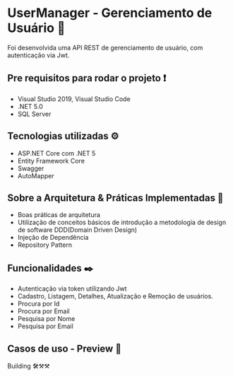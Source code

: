 # UserManager - Gerenciamento de Usuário 📕
Foi desenvolvida uma API REST de gerenciamento de usuário, com autenticação via Jwt.


## [](https://github.com/rick9141/std-usermanager#para-rodar-esse-projeto-voc%C3%AA-vai-precisar-das-seguintes-ferramentas-exclamation)Pre requisitos para rodar o projeto  ❗

-   Visual Studio 2019, Visual Studio Code
-   .NET 5.0
-   SQL Server

## [](https://github.com/rick9141/std-usermanager#tecnologias-&-praticas-implementadas-)Tecnologias utilizadas ⚙

-   ASP.NET Core com .NET 5
-   Entity Framework Core
-   Swagger
-   AutoMapper

## [](https://github.com/rick9141/std-usermanager#sobre-a-arquitetura-)Sobre a Arquitetura & Práticas Implementadas 📐

-   Boas práticas de arquitetura
-   Utilização de conceitos básicos de introdução a metodologia de design de software DDD(Domain Driven Design)
-   Injeção de Dependência
-   Repository Pattern

## [](https://github.com/rick9141/std-usermanager#funcionalidades-)Funcionalidades ✒️

-   Autenticação via token utilizando Jwt
-   Cadastro, Listagem, Detalhes, Atualização e Remoção de usuários.
-   Procura por Id
-   Procura por Email
-   Pesquisa por Nome
-   Pesquisa por Email


## [](https://github.com/rick9141/std-usermanager#casos-de-uso-)Casos de uso - Preview 📰

Building 🛠⚒⚒
